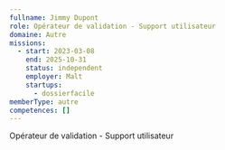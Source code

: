 ```yaml
---
fullname: Jimmy Dupont
role: Opérateur de validation - Support utilisateur
domaine: Autre
missions:
  - start: 2023-03-08
    end: 2025-10-31
    status: independent
    employer: Malt
    startups:
      - dossierfacile
memberType: autre
competences: []
---
```

Opérateur de validation - Support utilisateur
